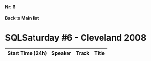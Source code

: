 #### Nr: 6
#### [Back to Main list](index.md)
# SQLSaturday #6 - Cleveland 2008
Start Time (24h)|Speaker|Track|Title
---|---|---|---
